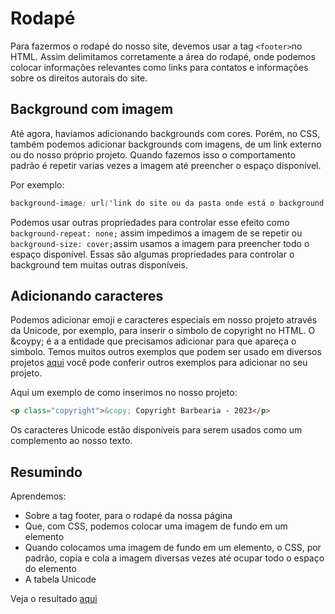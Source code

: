 # Rodapé

Para fazermos o rodapé do nosso site, devemos usar a tag `<footer>`no HTML. Assim delimitamos corretamente a área do rodapé, onde podemos colocar informações relevantes como links para contatos e informações sobre os direitos autorais do site.

## Background com imagem

Até agora, havíamos adicionando backgrounds com cores. Porém, no CSS, também podemos adicionar backgrounds com imagens, de um link externo ou do nosso próprio projeto. Quando fazemos isso o comportamento padrão é repetir varias vezes a imagem até preencher o espaço disponível.

Por exemplo:

```css
background-image: url('link do site ou da pasta onde está o background');
```

Podemos usar outras propriedades para controlar esse efeito como `background-repeat: none;` assim impedimos a imagem de se repetir ou `background-size: cover;`assim usamos a imagem para preencher todo o espaço disponível. Essas são algumas propriedades para controlar o background tem muitas outras disponíveis.

## Adicionando caracteres

Podemos adicionar emoji e caracteres especiais em nosso projeto através da Unicode, por exemplo, para inserir o símbolo de copyright no HTML.
O &coypy; é a a entidade que precisamos adicionar para que apareça o simbolo. Temos muitos outros exemplos que podem ser usado em diversos projetos [aqui](https://unicode-table.com/pt/) você pode conferir outros exemplos para adicionar no seu projeto.

Aqui um exemplo de como inserimos no nosso projeto:

```html
<p class="copyright">&copy; Copyright Barbearia - 2023</p>
```

Os caracteres Unicode estão disponíveis para serem usados como um complemento ao nosso texto.

## Resumindo

Aprendemos:

- Sobre a tag footer, para o rodapé da nossa página
- Que, com CSS, podemos colocar uma imagem de fundo em um elemento
- Quando colocamos uma imagem de fundo em um elemento, o CSS, por padrão, copia e cola a imagem diversas vezes até ocupar todo o espaço do elemento
- A tabela Unicode

Veja o resultado [aqui](/Cursos/Iniciante%20em%20Programa%C3%A7%C3%A3o/02-Paginas_Web/HTML5eCSS3_Posicionamento_listas_Navegacao/07-Finalizando_a_p%C3%A1gina_de_produtos/produtos.html)
